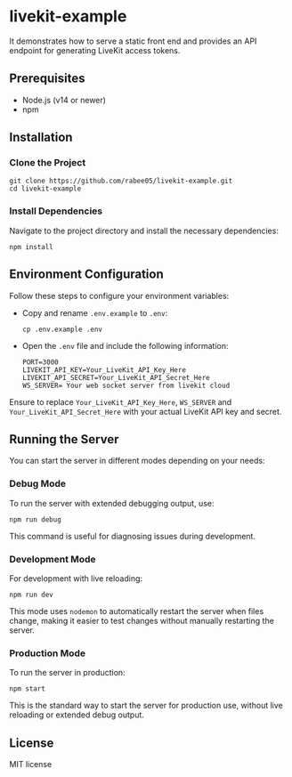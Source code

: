 # livekit-example

It demonstrates how to serve a static front end and provides an API endpoint for generating LiveKit access tokens.

## Prerequisites

- Node.js (v14 or newer)
- npm

## Installation

### Clone the Project

```
git clone https://github.com/rabee05/livekit-example.git
cd livekit-example
```

### Install Dependencies

Navigate to the project directory and install the necessary dependencies:

```
npm install
```

## Environment Configuration

Follow these steps to configure your environment variables:

- Copy and rename `.env.example` to `.env`:
  ```
  cp .env.example .env
  ```
- Open the `.env` file and include the following information:
  ```
  PORT=3000
  LIVEKIT_API_KEY=Your_LiveKit_API_Key_Here
  LIVEKIT_API_SECRET=Your_LiveKit_API_Secret_Here
  WS_SERVER= Your web socket server from livekit cloud
  ```

Ensure to replace `Your_LiveKit_API_Key_Here`, `WS_SERVER` and `Your_LiveKit_API_Secret_Here` with your actual LiveKit API key and secret.

## Running the Server

You can start the server in different modes depending on your needs:

### Debug Mode

To run the server with extended debugging output, use:

```
npm run debug
```

This command is useful for diagnosing issues during development.

### Development Mode

For development with live reloading:

```
npm run dev
```

This mode uses `nodemon` to automatically restart the server when files change, making it easier to test changes without manually restarting the server.

### Production Mode

To run the server in production:

```
npm start
```

This is the standard way to start the server for production use, without live reloading or extended debug output.

## License

MIT license
